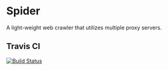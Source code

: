 Spider
=======

A light-weight web crawler that utilizes multiple proxy servers.

Travis CI
---------

[![Build Status](https://travis-ci.org/suminb/spider.png?branch=master)](https://travis-ci.org/suminb/spider)

